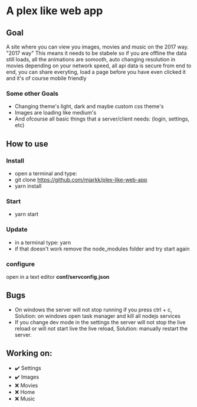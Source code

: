 # A plex like web app
## Goal
A site where you can view you images, movies and music on the 2017 way.
"2017 way" This means it needs to be stabele so if you are offline the data still loads,
all the animations are somooth,
auto changing resolution in movies depending on your network speed,
all api data is secure from end to end,
you can share everyting,
load a page before you have even clicked it
and it's of course mobile friendly
### Some other Goals
- Changing theme's light, dark and maybe custom css theme's
- Images are loading like medium's
- And ofcourse all basic things that a server/client needs: (login, settings, etc)

## How to use
### Install
- open a terminal and type:
- git clone https://github.com/mjarkk/plex-like-web-app
- yarn install

### Start
- yarn start

### Update
- in a terminal type: yarn
- if that doesn't work remove the node_modules folder and try start again

### configure
open in a text editor **conf/servconfig.json**

## Bugs
- On windows the server will not stop running if you press ctrl + c, Solution: on windows open task manager and kill all nodejs services
- If you change dev mode in the settings the server will not stop the live reload or will not start live the live reload, Solution: manually restart the server.

## Working on:
- :heavy_check_mark: Settings
- :heavy_check_mark: Images
- :x: Movies
- :x: Home
- :x: Music
